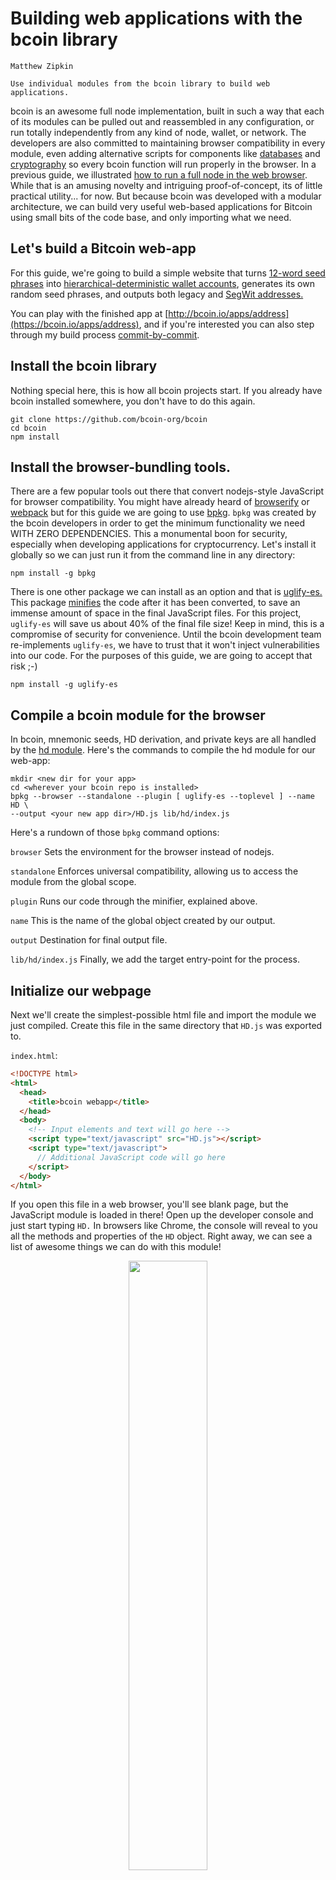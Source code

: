 
# Building web applications with the bcoin library

```post-author
Matthew Zipkin
```

```post-description
Use individual modules from the bcoin library to build web applications.
```

bcoin is an awesome full node implementation, built in such a way that
each of its modules can be pulled out and reassembled in any configuration, or
run totally independently from any kind of node, wallet, or network. The developers
are also committed to maintaining browser compatibility in every module, even
adding alternative scripts for components like [databases](https://github.com/bcoin-org/bdb/blob/master/lib/level-browser.js)
and [cryptography](https://github.com/bcoin-org/bcrypto/blob/master/lib/js/sha256.js)
so every bcoin function will run properly in the browser. In a previous guide, we
illustrated [how to run a full node in the web browser](https://bcoin.io/guides/browser).
While that is an amusing novelty and intriguing proof-of-concept, its of little practical
utility... for now. But because bcoin was developed with a modular architecture, we can
build very useful web-based applications for Bitcoin using small bits of the code base,
and only importing what we need.

## Let's build a Bitcoin web-app

For this guide, we're going to build a simple website that turns
[12-word seed phrases](https://github.com/bitcoin/bips/blob/master/bip-0039.mediawiki)
into [hierarchical-deterministic wallet accounts](https://github.com/bitcoin/bips/blob/master/bip-0032.mediawiki),
generates its own random seed phrases, and outputs both legacy and
[SegWit addresses.](https://github.com/bitcoin/bips/blob/master/bip-0173.mediawiki)

You can play with the finished app at [http://bcoin.io/apps/address](https://bcoin.io/apps/address),
and if you're interested you can also step through my build process
[commit-by-commit](https://github.com/pinheadmz/bcoin-webapp/commits).

## Install the bcoin library

Nothing special here, this is how all bcoin projects start. If you already have
bcoin installed somewhere, you don't have to do this again.

```
git clone https://github.com/bcoin-org/bcoin
cd bcoin
npm install
```

## Install the browser-bundling tools.

There are a few popular tools out there that convert nodejs-style JavaScript for
browser compatibility. You might have already heard of [browserify](https://www.npmjs.com/package/browserify)
or [webpack](https://www.npmjs.com/package/webpack) but for this guide we are going
to use [bpkg](https://www.npmjs.com/package/bpkg). `bpkg` was created by the bcoin
developers in order to get the minimum functionality we need WITH ZERO DEPENDENCIES.
This a monumental boon for security, especially when developing applications for cryptocurrency.
Let's install it globally so we can just run it from the command line in any directory:

```
npm install -g bpkg
```

There is one other package we can install as an option and that is [uglify-es.](https://www.npmjs.com/package/uglify-es)
This package [minifies](https://en.wikipedia.org/wiki/Minification_%28programming%29)
the code after it has been converted, to save an immense amount of space in the
final JavaScript files. For this project, `uglify-es` will save us about 40% of
the final file size! Keep in mind, this is a compromise of security for convenience.
Until the bcoin development team re-implements `uglify-es`, we have to trust that
it won't inject vulnerabilities into our code. For the purposes of this guide, we
are going to accept that risk ;-)

```
npm install -g uglify-es
```

## Compile a bcoin module for the browser

In bcoin, mnemonic seeds, HD derivation, and private keys are all handled by the
[hd module](https://github.com/bcoin-org/bcoin/tree/master/lib/hd). Here's the commands
to compile the hd module for our web-app:

```
mkdir <new dir for your app>
cd <wherever your bcoin repo is installed>
bpkg --browser --standalone --plugin [ uglify-es --toplevel ] --name HD \
--output <your new app dir>/HD.js lib/hd/index.js
```

Here's a rundown of those `bpkg` command options:

`browser` Sets the environment for the browser instead of nodejs.

`standalone` Enforces universal compatibility, allowing us to access the module
from the global scope.

`plugin` Runs our code through the minifier, explained above.

`name` This is the name of the global object created by our output.

`output` Destination for final output file.

`lib/hd/index.js` Finally, we add the target entry-point for the process.

## Initialize our webpage

Next we'll create the simplest-possible html file and import the module we just compiled.
Create this file in the same directory that `HD.js` was exported to.

`index.html`:
```html
<!DOCTYPE html>
<html>
  <head>
    <title>bcoin webapp</title>
  </head>
  <body>
    <!-- Input elements and text will go here -->
    <script type="text/javascript" src="HD.js"></script>
    <script type="text/javascript">
      // Additional JavaScript code will go here
    </script>
  </body>
</html> 
```

If you open this file in a web browser, you'll see blank page, but the JavaScript
module is loaded in there! Open up the developer console and just start typing `HD.`
In browsers like Chrome, the console will reveal to you all the methods and properties
of the `HD` object. Right away, we can see a list of awesome things we can do with
this module!

<div style='text-align: center'>
   <img src='../assets/images/guides/webapp-hd-console.png' style='width:50%'>
 </div>

## Create an HD object from a user's mnemonic phrase

Let's add a text-input field to the webpage for the user to type in a mnemonic phrase:

```html
<label for='mne'>Mnemonic phrase: </label>
<input id='mne' oninput='parseMne()'>
<div id='mne-check'></div>
```

You can add some CSS here too but the really important bit is `oninput=parseMne()`.
This is telling the page to call a JavaScript function every time anything is typed or
changed in the text field. We'll write that function next and insert it after the `<script>`
tag in the HTML page. The first thing we want to do is parse the user's input and
return an error if the phrase isn't valid -- bcoin will take care of all the hard work!
Creating a bcoin `Mnemonic` object from a seed phrase is simple, we'll just wrap it
in a decent user experience:

```javascript
function parseMne() {
  const phrase = document.getElementById('mne').value;
  let mne;
  try {

    // attempt to create a Mnemonic object from the phrase
    mne = HD.Mnemonic.fromPhrase(phrase);

  } catch (e) {

    // if the phrase is malformed, an error will be thrown
    document.getElementById('mne-check').innerHTML = `Bad phrase: ${e.message}`;
    return false;

  }
  document.getElementById('mne-check').innerHTML = `Phrase OK`;
}
```

At this point you can already enter a phrase into the text field, and it will display
an error on every key stroke until the phrase is complete and valid. For testing purposes,
you can use this scary-looking string:

`abandon abandon abandon abandon abandon abandon abandon abandon abandon abandon abandon about`

The reason it ends with the word "about" is because that word is actually a checksum,
and is calculated by an algorithm to check for mistakes in the first 11 words. Try
moving words around in the phrase, introducing typos and mistakes. The error-checking
should track accordingly.

## Derive an HD master private key from the mnemonic

Next we want to output the extended private key for our mnemonic. This is the long string
prefixed by `xpriv` (or `xpub` for the public key). Testnet and regtest networks use
different prefix bytes, so we'll need to get the user's input on that. We'll use a
series of radio-buttons to select the network, then grab that value and process the
`mne` object from the last function. The output will pop up in two new `<span>`'s.

```html
<form name='nets' onchange='parseMne()'>
  Network:
  <input type='radio' name='net' value='main' checked><label for='main'>Main</label>
  <input type='radio' name='net' value='testnet'><label for='testnet'>Testnet</label>
  <input type='radio' name='net' value='regtest'><label for='regtest'>Regtest</label>
  <input type='radio' name='net' value='simnet'><label for='simnet'>Simnet</label>
</form>
<br>
<div>
  Extended private key:
  <span id='xpriv'></span>
</div>
<div>
  Extended public key:
  <span id='xpub'></span>
</div>
```

Add this code to the end of the `parseMne()` function:

```javascript
function parseMne() {
  ...

  // create a new HD object from the Mnemonic object derived from the phrase
  const hd = HD.fromMnemonic(mne);

  // get the selected network from the HTML form
  const net = document.nets.net.value;
  
  // the HD object has a built-in function to derive the private key in Base58 format
  document.getElementById('xpriv').innerHTML = hd.toBase58(net);

  // the public key must be derived first, then a Base58 string can be derived from that
  document.getElementById('xpub').innerHTML = hd.toPublic().toBase58(net)
}
```

Notice how easy it is with bcoin to create an HD object from the phrase, and get both
the private and public keys. We could encode those keys in a few different formats
(Base58, JSON, raw serial bytes) and for any available network.

## Derive child keys from the BIP32 path

Now that we have a master private key, we can generate an (almost) infinite number
of Bitcoin addresses. The bcoin wallet is designed to follow 
[BIP44](https://github.com/bitcoin/bips/blob/master/bip-0044.mediawiki) which
specifies a series of derivations and a function for each level. It's a standard
path that many Bitcoin wallets follow, so we can let the user derive any standard
address, but we should also let them change any part of the path. For this guide,
we're going to hard-code which levels are 'hardened', but you'll see how to make
that more flexible if you want.


We'll get a user-input path with defaults set to a standard Bitcoin BIP44 "purpose",
Account `0`, receive address (instead of change) and index `0`. Notice again how
we call the whole chain of derivation functions any time a value is changed with
the attribute `onchange='parseMne()'`.

```html
<div>
  Derivation path:
  <span>m/</span>
  <input type='number' onchange='parseMne()' id='purpose' min='0' value='44'>'/
  <input type='number' onchange='parseMne()' id='coin' min='0' value='0'>'/
  <input type='number' onchange='parseMne()' id='account' min='0' value='0'>'/
  <input type='number' onchange='parseMne()' id='branch' min='0' value='0'>/
  <input type='number' onchange='parseMne()' id='index' min='0' value='0'>
</div>
```

In bcoin, traversing the HD path of keys is a recursive process, so once we get the
user input, it's a pretty simple chain to get the key we want. The second parameter
we're passing here to each `derive()` call is a boolean that represents `hardened`
derivation. Learn more about that
[here](https://bitcoin.stackexchange.com/questions/37488/eli5-whats-the-difference-between-a-child-key-and-a-hardened-child-key-in-bip3)
and [here](https://bitcoin.stackexchange.com/questions/37826/best-practices-for-hardened-keys-in-hd-wallets).

Continue the `parseMne()` function as follows:

```javascript
function parseMne() {
  ...

  // gather the value of all the input fields
  const purpose = parseInt(document.getElementById('purpose').value);
  const coin = parseInt(document.getElementById('coin').value);
  const account = parseInt(document.getElementById('account').value);
  const branch = parseInt(document.getElementById('branch').value);
  const index = parseInt(document.getElementById('index').value);

  // derive a key from a key from a key from a key from a key from the master :-)  
  const key = 
    hd.derive(purpose, true)
    .derive(coin, true)
    .derive(account, true)
    .derive(branch, false)
    .derive(index, false);
}
```

## Derive address from key

Now that we can derive a master seed and generate any child key the user wants, we
need to derive from that key a usable Bitcoin address. This is actually a function
the bcoin `HD` module can _not_ do. So we'll need to import just one more tiny bit
of the bcoin library: `KeyRing`.

With `bpkg`, exporting modules from bcoin is a cinch:

```
cd <wherever your bcoin repo is installed>
bpkg --browser --standalone --plugin [ uglify-es --toplevel ] --name KeyRing \
--output <your app dir>/KeyRing.js lib/primitives/keyring.js
```

Add the new `keyring` module to your webapp:

```html
<script type='text/javascript' src='KeyRing.js'></script>
```

Now we can access the `KeyRing` module, create `KeyRing` objects from private keys,
and get the addresses. We'll actually make two `KeyRing`'s so we can derive both legacy
and SegWit addresses. First, add a `<div>` for the output to fill in:

```html
<div id='address'></div>
```

Then add this code to the end of the `parseMne()` function:

```javascript
function parseMne() {
  ...

  // create a KeyRing object from the derived private key
  const ringL = KeyRing.fromPrivate(key.privateKey);
  // set witness to false for legacy address
  ringL.witness = false;
  // get the address in base58 format for this network
  const legAddr = ringL.getAddress('base58', net);

  // do it all again but this time with witness enabled
  const ringW = KeyRing.fromPrivate(key.privateKey);
  ringW.witness = true;
  const witAddr = ringW.getAddress('string', net);
    
  // print the output in to the HTML elements
  let addrInfo = '';
  addrInfo += `Legacy address: ${legAddr}<br>`;
  addrInfo += `SegWit address: ${witAddr}`;
  document.getElementById('address').innerHTML = addrInfo;
}
```

## Generate a new phrase

This is all pretty cool but by now you're probably tired of entering the "abandon
abandon..." phrase over and over again. Let's add a button at the top of the page
that will generate a new 12-word seed (and all the keys and addresses) with every
click.

First add the button to the top of the webpage:

```html
<button onclick='generate()'>Generate!</button><br><br>
```

And insert this function in the `<script>` section somewhere:

```javascript
function generate() {

  // creating a new Mnemonic object automatically generates random entropy
  const newMne = new HD.Mnemonic().toString();
  document.getElementById('mne').value = newMne;

  // run all the downstream derivation functions
  parseMne();
}
```

This function will generate pseudo-random entropy
[(even in the browser)](https://github.com/bcoin-org/bcrypto/blob/934f5ea45a0bc0926b9e7916f68bfeb2ea4881e3/lib/js/random.js#L139-L156)
and derive a new 12-word phrase from that seed. It pops the phrase in our text field
and then runs all the downstream derivation functions!

![Finished webapp](../assets/images/guides/webapp-finished3.gif "Finished webapp")

## What's next

bcoin has a JavaScript module for every Bitcoin function you can think of: keys,
transactions, blocks, wallets, output scripts...! There's a lot you can do without
running any kind of node. The simplicity of bcoin means you can create stand-alone
web applications and run them online or offline.
[Sign transactions](https://github.com/bcoin-org/bcoin/blob/master/lib/primitives/mtx.js#L1038)
on an air-gapped computer, or use the
[script parser](https://github.com/bcoin-org/bcoin/blob/master/lib/script/script.js)
to test complicated smart contracts.

You can even connect to actual running full or SPV node!
[bcoin has an HTTP API](https://bcoin.io/api-docs) which you could link to from your
webapp. You could even use `bpkg` to bundle a
[complete node and wallet client](https://github.com/bcoin-org/bclient) and connect
to your bcoin node via websockets!

Whatever you build, be sure to let us know! We want to hear from you on
[Twitter](https://twitter.com/Bcoin), [GitHub](https://github.com/bcoin-org/bcoin)
or [Slack](http://bcoin.io/slack-signup.html).


